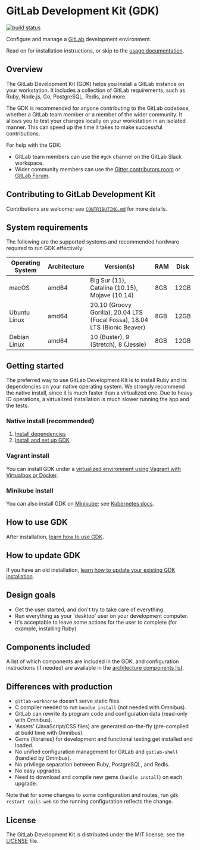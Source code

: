 # GitLab Development Kit (GDK)

[![build status](https://gitlab.com/gitlab-org/gitlab-development-kit/badges/master/pipeline.svg)](https://gitlab.com/gitlab-org/gitlab-development-kit/pipelines)

Configure and manage a [GitLab](https://about.gitlab.com) development
environment.

Read on for installation instructions, or skip to the
[usage documentation](doc/howto/index.md).

## Overview

The GitLab Development Kit (GDK) helps you install a GitLab instance on your
workstation. It includes a collection of GitLab requirements, such as Ruby,
Node.js, Go, PostgreSQL, Redis, and more.

The GDK is recommended for anyone contributing to the GitLab codebase, whether a
GitLab team member or a member of the wider community. It allows you to test
your changes locally on your workstation in an isolated manner. This can speed
up the time it takes to make successful contributions.

For help with the GDK:

- GitLab team members can use the `#gdk` channel on the GitLab Slack workspace.
- Wider community members can use the [Gitter contributors room](https://gitter.im/gitlab/contributors)
  or [GitLab Forum](https://forum.gitlab.com/c/community/community-contributions/15).

## Contributing to GitLab Development Kit

Contributions are welcome; see [`CONTRIBUTING.md`](CONTRIBUTING.md)
for more details.

## System requirements

The following are the supported systems and recommended hardware required to run GDK
effectively:

| Operating System | Architecture | Version(s) | RAM | Disk |
| ---------------- | ------------ | ---------- | --- | ---- |
| macOS            | amd64 | Big Sur (11), Catalina (10.15), Mojave (10.14) | 8GB | 12GB |
| Ubuntu Linux     | amd64 | 20.10 (Groovy Gorilla), 20.04 LTS (Focal Fossa), 18.04 LTS (Bionic Beaver) | 8GB | 12GB |
| Debian Linux     | amd64 | 10 (Buster), 9 (Stretch), 8 (Jessie) | 8GB | 12GB |

## Getting started

The preferred way to use GitLab Development Kit is to install Ruby and its
dependencies on your native operating system. We strongly recommend the native
install, since it is much faster than a virtualized one. Due to heavy IO
operations, a virtualized installation is much slower running the app and the
tests.

### Native install (recommended)

1. [Install dependencies](doc/index.md#install-dependencies)
1. [Install and set up GDK](doc/index.md#install-and-set-up-gdk)

### Vagrant install

You can install GDK under a
[virtualized environment using Vagrant with Virtualbox or Docker](doc/howto/vagrant.md).

### Minikube install

You can also install GDK on [Minikube](https://github.com/kubernetes/minikube);
see [Kubernetes docs](doc/howto/kubernetes.md).

## How to use GDK

After installation, [learn how to use GDK](doc/howto/index.md).

## How to update GDK

If you have an old installation, [learn how to update your existing GDK installation](doc/index.md#update-gdk).

## Design goals

- Get the user started, and don't try to take care of everything.
- Run everything as your 'desktop' user on your development computer.
- It's acceptable to leave some actions for the user to complete (for example,
  installing Ruby).

## Components included

A list of which components are included in the GDK, and configuration
instructions (if needed) are available in the
[architecture components list](https://docs.gitlab.com/ee/development/architecture.html#component-list).

## Differences with production

- `gitlab-workhorse` doesn't serve static files.
- C compiler needed to run `bundle install` (not needed with Omnibus).
- GitLab can rewrite its program code and configuration data (read-only with
  Omnibus).
- 'Assets' (JavaScript/CSS files) are generated on-the-fly (pre-compiled at
  build time with Omnibus).
- Gems (libraries) for development and functional testing get installed and
  loaded.
- No unified configuration management for GitLab and `gitlab-shell`
  (handled by Omnibus).
- No privilege separation between Ruby, PostgreSQL, and Redis.
- No easy upgrades.
- Need to download and compile new gems (`bundle install`) on each upgrade.

Note that for some changes to some configuration and routes, run
`gdk restart rails-web` so the running configuration reflects the change.

## License

The GitLab Development Kit is distributed under the MIT license; see the
[LICENSE](LICENSE) file.
